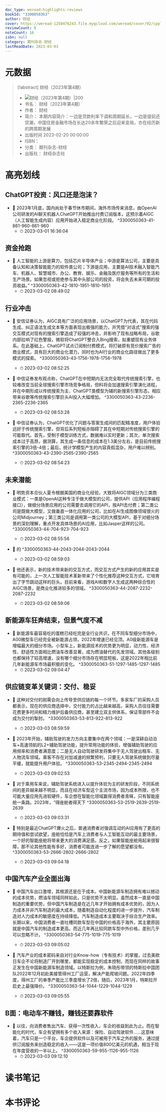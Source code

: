 ```yaml
---
doc_type: weread-highlights-reviews
bookId: "3300050363"
author: 财经
cover: https://weread-1258476243.file.myqcloud.com/weread/cover/92/cpplatform_t98qsfteztzc2dwvq9oobu/t7_cpplatform_t98qsfteztzc2dwvq9oobu1677231682.jpg
reviewCount: 0
noteCount: 16
isbn: null
category: 期刊杂志-财经
lastReadDate: 2023-03-03
---
```

# 元数据
> [!abstract] 财经（2023年第4期）
> - ![ 财经（2023年第4期）|200](https://weread-1258476243.file.myqcloud.com/weread/cover/92/cpplatform_t98qsfteztzc2dwvq9oobu/t7_cpplatform_t98qsfteztzc2dwvq9oobu1677231682.jpg)
> - 书名： 财经（2023年第4期）
> - 作者： 财经
> - 简介： 本期内容简介：一边是贷款利率下调和周期延长，一边是提前还贷潮，中国住房金融市场在长达20余年繁荣之后迎来变局，亦在经历新的跨周期发展
> - 出版时间 2023-02-20 00:00:00
> - ISBN： 
> - 分类： 期刊杂志-财经
> - 出版社： 财经杂志社

# 高亮划线

## ChatGPT投资：风口还是泡沫？


- 📌 2023年1月底，国内尚处于春节休市期间，海外市场传来消息，由OpenAI公司研发的AI聊天机器人ChatGPT开始推出付费订阅版本，这预示着AIGC（人工智能生成内容）应用开始进入稳定商业化阶段。 ^3300050363-41-861-960-861-960
    - ⏱ 2023-03-01 16:36:04 
## 资金抢跑


- 📌 人工智能的上游是算力，包括芯片半导体产业；中游是算法公司，主要是具备认知和决策智能能力的软件类公司；下游是应用，主要是AI技术融入智能汽车、机器人、智慧城市、办公、教育、娱乐、金融及医疗服务等所有的生活和生产场景。如果忽视或拒绝参与其中头部公司的投资，将会失去未来可期的投资收益。” ^3300050363-42-1810-1951-1810-1951
    - ⏱ 2023-03-02 08:49:02 
## 行业冲击


- 📌 安信证券认为，AIGC具有广泛的应用场景，以ChatGPT为代表，其在代码生成、纠正语法生成文本等方面表现出极强的能力，并凭借“对话式”搜索的强交互模式对现有的搜索引擎造成了较强的冲击，并影响了现有战略布局，谷歌内部拉响了红色警报，微软将ChatGPT整合入Bing搜索，拟重塑现有业务体系。在此基础上，ChatGPT试点订阅制付费模式，将打破原有竞价搜索广告的商业模式，具有巨大的商业化潜力，同时也为AI行业的商业化路径做出了更多模式的探索。 ^3300050363-43-1756-1978-1756-1978
    - ⏱ 2023-03-02 08:52:25 

- 📌 中信证券发布观点称，ChatGPT在中短期内无法完全取代传统搜索引擎，也较难改变当前全球搜索引擎市场竞争格局，但料将会加速搜索引擎演化进程，并在中期形成以传统搜索为主、ChatGPT类模型为辅的新搜索引擎形态，相应带来谷歌等传统搜索引擎巨头AI投入大幅增加。 ^3300050363-43-2236-2365-2236-2365
    - ⏱ 2023-03-02 08:53:28 

- 📌 中信证券认为，ChatGPT优化了问题与答案生成间的匹配精准度，用户体验远好于传统搜索引擎，但背后系列短板亦阻碍了其在中短期对传统搜索引擎的可能取代。首先，受制于模型训练方式，数据难以实时更新；其次，单次搜索成本过于高昂，据测算，其生成一条信息的成本在1.3美分左右，是目前传统搜索引擎的3倍-4倍；最后，统计学模型产生的内容真假混杂，用户难以辨别。 ^3300050363-43-2390-2565-2390-2565
    - ⏱ 2023-03-02 08:54:23 
## 未来潜能


- 📌 明势资本合伙人夏令根据美国的商业化经验，大致将AIGC领域分为三类商业模式：一类是OpenAI这种专注于做大模型的公司，提供API（应用程序编程接口），做细分场景应用的公司需要去调用它的API，按API去付费；第二类公司是既做大模型，又做垂直一体化应用的公司，比如在AI生成图像领域很火的公司Midjourney；第三类公司是调用第一类公司的大模型API，基于对细分场景的深刻理解，重点开发具体场景的AI应用，比如Jasper这样的公司。 ^3300050363-44-704-923-704-923
    - ⏱ 2023-03-02 08:55:56 

- 📌 的 ^3300050363-44-2043-2044-2043-2044
    - ⏱ 2023-03-02 08:59:03 

- 📌 他还表示，新的技术带来新的交互方式，而交互方式产生的新的应用其实是有可能的，上一次人工智能技术革新带来了个性化推荐这种交互方式，它培育出了字节跳动这样的巨头。目前来看，游戏AI和数字人生成这两种综合性的AIGC场景，是商业化推进较多的领域。 ^3300050363-44-2087-2232-2087-2232
    - ⏱ 2023-03-02 08:59:06 
## 新能源车狂奔结束，但景气度不减


- 📌 新能源车最容易吃的蛋糕已经吃完是全行业共识，在不同车型细分市场中，A00微型车已经完全被新能源占领，2022年增速已经见顶。A0级新能源车是增幅最大的细分市场。小型车上，新能源技术的优势更为明显，动力性、经济性、舒适性方面相比燃油车改善显著，成为燃油替代的先发领域。其他各级别也都保持了较高增速，没有哪个细分市场存在明显短板，这是2022年相比前几年新能源车市场最积极的变化。 ^3300050363-51-1297-1485-1297-1485
    - ⏱ 2023-03-02 09:04:47 
## 供应链变革关键词：交付、稳妥


- 📌 这种对交付的刚需会向上传导至供应链的每一个环节。多家车厂的采购人员都表示，现在的供应商选择中，交付能力的占比越来越高，采购人员往往需要花费更多时间和精力维护后备供应商，甚至建立双主供体系，保证零部件不会成为交付的掣肘。 ^3300050363-53-813-922-813-922
    - ⏱ 2023-03-03 08:59:59 

- 📌 2023年开始，辅助驾驶的发力方向主要集中在两个领域：一是深耕自动泊车+高速领航的L2+辅助驾驶功能，提升常用功能的体验，增强辅助驾驶的应用频率和消费者满意度；二是无人自动驾驶研发将集中于无人驾驶出租车、无人物流车领域。乘客不存在对加减速的频繁预判，只要无人驾驶系统做到尽量平缓，就能提升用户体验。 ^3300050363-53-2345-2494-2345-2494
    - ⏱ 2023-03-03 09:02:53 

- 📌 对于乘用车来说，辅助驾驶系统进入以提升体验为主的研发阶段，不同系统间的差异越来越不明显，而且在经济车型这个主流市场，因为成本所限，也不可能大量应用先进软硬件，车企想在智能化领域赢得消费者青睐，只有智能座舱一条路。2023年，“得座舱者得天下 ^3300050363-53-2519-2639-2519-2639
    - ⏱ 2023-03-03 09:03:31 

- 📌 特别是最近ChatGPT爆火之后，普通消费者对强调互动的AI应用有了更高的期待值和尝试欲望，座舱恰恰是汽车上消费者与人工智能互动的最主要场景，一个好的智能座舱将带来更大的消费满足感。反之，如果智能座舱用起来很智障，那不论其他性能有多好，消费者可能连进一步了解的愿望都没有。 ^3300050363-53-2666-2802-2666-2802
    - ⏱ 2023-03-03 09:04:18 
## 中国汽车产业全面出海


- 📌 中国汽车出口激增，其根源还是在于成本。中国新能源车制造拥有难以撼动的成本优势，燃油车领域同样如此，只是优势不太明显。虽然成本一直是中国制造的重要优势，但中国汽车制造是在近几年才开始拥有成本优势的，因为人力成本并非汽车制造的最大成本，随着制造自动化程度的进一步提升，汽车制造对人力成本的敏感度在持续降低。汽车制造成本主要取决于综合生产效率。长期以来，中国消费者一直吐槽同款车型在中国的价格高于海外，其主要原因就是中国汽车的制造成本更高。而近几年再比较同款车型中外价格，差别几乎可以忽略不计。 ^3300050363-54-775-1019-775-1019
    - ⏱ 2023-03-03 09:05:02 

- 📌 汽车产业的成本密码来自对行业Know-how（专有技术）的掌握，过去美欧日车企不论将制造厂开到哪里，都能实现稳定的成本控制，而现在同样的故事正发生在中国新能源车制造领域。以特斯拉为例，朱晓彤带领的特斯拉中国团队2022年12月初赴美接管得州工厂运营，解决产能爬坡问题。2022年四季度，得州工厂的单季产能比三季度增长了2倍，随后，2023年1月，特斯拉开启史上最强降价。 ^3300050363-54-1044-1229-1044-1229
    - ⏱ 2023-03-03 09:05:55 
## B面：电动车不赚钱，赚钱还要靠软件


- 📌 以往，向消费者售出汽车、获得一次性收入，车企的收益到此为止。而在智能化的时代，车企有望拥有多个收入来源：保险、自动驾驶软件……这意味着，汽车只是一个平台，车企提供软件以及可被用于汽车之外的服务，通过提供订阅服务来创造稳定的收入——这是一项价值800亿美元的机遇，相当于现在年度营收的一半以上。 ^3300050363-59-955-1126-955-1126
    - ⏱ 2023-03-03 09:12:10 
# 读书笔记

# 本书评论
